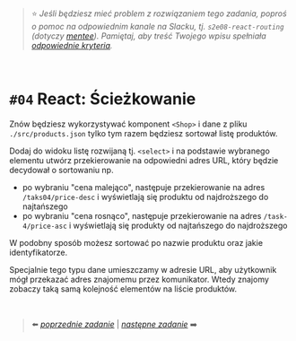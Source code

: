 > :star: *Jeśli będziesz mieć problem z rozwiązaniem tego zadania, poproś o pomoc na odpowiednim kanale na Slacku, tj. `s2e08-react-routing` (dotyczy [mentee](https://devmentor.pl/mentoring-javascript/)). Pamiętaj, aby treść Twojego wpisu spełniała [odpowiednie kryteria](https://devmentor.pl/jak-prosic-o-pomoc/).*

&nbsp;

# `#04` React: Ścieżkowanie


Znów będziesz wykorzystywać komponent `<Shop>` i dane z pliku `./src/products.json` tylko tym razem będziesz sortował listę produktów.

Dodaj do widoku listę rozwijaną tj. `<select>` i na podstawie wybranego elementu utwórz przekierowanie na odpowiedni adres URL, który będzie decydował o sortowaniu np.

- po wybraniu "cena malejąco", następuje przekierowanie na adres `/taks04/price-desc` i wyświetlają się produktu od najdroższego do najtańszego
- po wybraniu "cena rosnąco", następuje przekierowanie na adres `/task-4/price-asc` i wyświetlają się produkty od najtańszego do najdroższego

W podobny sposób możesz sortować po nazwie produktu oraz jakie identyfikatorze.

Specjalnie tego typu dane umieszczamy w adresie URL, aby użytkownik mógł przekazać adres znajomemu przez komunikator. Wtedy znajomy zobaczy taką samą kolejność elementów na liście produktów.

&nbsp;


> :arrow_left: [*poprzednie zadanie*](./../03) | [*następne zadanie*](./../05) :arrow_right:
